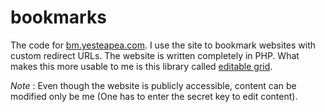 bookmarks
=========

The code for [bm.yesteapea.com](http://bm.yesteapea.com). I use the site to bookmark websites with custom redirect URLs. The website is written completely in PHP. What makes this more usable to me is this library called [editable grid](https://github.com/webismymind/editablegrid).

*Note* : Even though the website is publicly accessible, content can be modified only be me (One has to enter the secret key to edit content).

